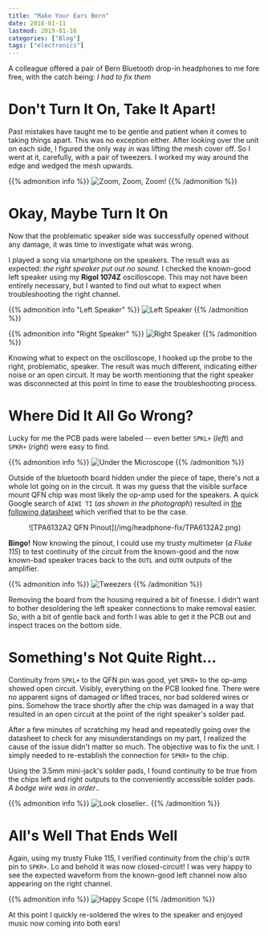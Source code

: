 ```yaml
---
title: "Make Your Ears Bern"
date: 2018-01-11
lastmod: 2019-01-16
categories: ["Blog"]
tags: ["electronics"]
---
```

A colleague offered a pair of Bern Bluetooth drop-in headphones to me fore free,
with the catch being: _I had to fix them_

<!--more-->

# Don't Turn It On, Take It Apart!
Past mistakes have taught me to be gentle and patient when it comes to taking
things apart. This was no exception either. After looking over the unit on each
side, I figured the only way *in* was lifting the mesh cover off. So I went at
it, carefully, with a pair of tweezers. I worked my way around the edge and
wedged the mesh upwards.

{{% admonition info %}}
![Zoom, Zoom, Zoom!](/img/headphone-fix/IMG_7505.jpg)
{{% /admonition %}}


# Okay, Maybe Turn It On
Now that the problematic speaker side was successfully opened without any
damage, it was time to investigate what was wrong.

I played a song via smartphone on the speakers. The result was as expected: _the
right speaker put out no sound._ I checked the known-good left speaker using my
**Rigol 1074Z** oscilloscope. This may not have been entirely necessary, but I
wanted to find out what to expect when troubleshooting the right channel.

{{% admonition info "Left Speaker" %}}
![Left Speaker](/img/headphone-fix/IMG_7506.jpg)
{{% /admonition %}}

{{% admonition info "Right Speaker" %}}
![Right Speaker](/img/headphone-fix/IMG_7511.jpg)
{{% /admonition %}}

Knowing what to expect on the oscilloscope, I hooked up the probe to the right,
problematic, speaker. The result was much different, indicating either noise or
an open circuit. It may be worth mentioning that the right speaker was
disconnected at this point in time to ease the troubleshooting process.


# Where Did It All Go Wrong?
Lucky for me the PCB pads were labeled -- even better `SPKL+` (_left_) and
`SPKR+` (_right_) were easy to find.

{{% admonition info %}}
![Under the Microscope](/img/headphone-fix/IMG_7507.jpg)
{{% /admonition %}}

Outside of the bluetooth board hidden under the piece of tape, there's not a
whole lot going on in the circuit. It was my guess that the visible surface
mount QFN chip was most likely the op-amp used for the speakers. A quick Google
search of `AIWI TI` (_as shown in the photograph_) resulted
in [the following datasheet](http://www.ti.com/lit/ds/symlink/tpa6132a2.pdf)
which verified that to be the case.

<center>![TPA6132A2 QFN Pinout](/img/headphone-fix/TPA6132A2.png)</center>

**Bingo!** Now knowing the pinout, I could use my trusty multimeter (_a Fluke
115_) to test continuity of the circuit from the known-good and the now
known-bad speaker traces back to the `OUTL` and `OUTR` outputs of the amplifier.

{{% admonition info %}}
![Tweezers](/img/headphone-fix/IMG_7514.jpg)
{{% /admonition %}}

Removing the board from the housing required a bit of finesse. I didn't want to
bother desoldering the left speaker connections to make removal easier. So, with
a bit of gentle back and forth I was able to get it the PCB out and inspect
traces on the bottom side.


# Something's Not Quite Right...
Continuity from `SPKL+` to the QFN pin was good, yet `SPKR+` to the op-amp
showed open circuit. Visibly, everything on the PCB looked fine. There were no
apparent signs of damaged or lifted traces, nor bad soldered wires or
pins. Somehow the trace shortly after the chip was damaged in a way that
resulted in an open circuit at the point of the right speaker's solder pad.

After a few minutes of scratching my head and repeatedly going over the
datasheet to check for any misunderstandings on my part, I realized the cause of
the issue didn't matter so much. The objective was to fix the unit. I simply
needed to re-establish the connection for `SPKR+` to the chip.

Using the 3.5mm mini-jack's solder pads, I found continuity to be true from the
chips left and right outputs to the conveniently accessible solder pads. _A
bodge wire was in order_..

{{% admonition info %}}
![Look closelier..](/img/headphone-fix/IMG_7515.jpg)
{{% /admonition %}}


# All's Well That Ends Well
Again, using my trusty Fluke 115, I verified continuity from the chip's `OUTR`
pin to `SPKR+`. Lo and behold it was now closed-circuit! I was very happy to see
the expected waveform from the known-good left channel now also appearing on the
right channel.

{{% admonition info %}}
![Happy Scope](/img/headphone-fix/IMG_7516.jpg)
{{% /admonition %}}

At this point I quickly re-soldered the wires to the speaker and enjoyed music
now coming into both ears!
